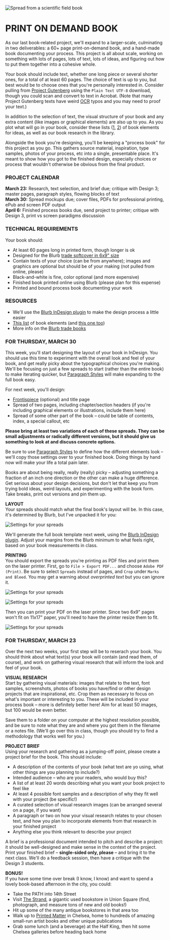 ![Spread from a scientific field book](https://raw.githubusercontent.com/jeffThompson/Design2/master/Images/Week08/FieldBookSpread.jpg)

PRINT ON DEMAND BOOK
====

As our last book-related project, we'll expand to a larger-scale, culminating in two deliverables: a 60+ page print-on-demand book, and a hand-made book documenting your process. This project is all about scale, working on something with lots of pages, lots of text, lots of ideas, and figuring out how to put them together into a cohesive whole.

Your book should include text, whether one long piece or several shorter ones, for a total of at least 60 pages. The choice of text is up to you, but best would be to choose ones that you're personally interested in. Consider pulling from [Project Gutenberg](http://www.gutenberg.org) using the `Plain Text UTF-8` download, though you could scan and convert to text in Acrobat. (Note that many Project Gutenberg texts have weird [OCR](https://en.wikipedia.org/wiki/Optical_character_recognition) typos and you may need to proof your text.)

In addition to the selection of text, the visual structure of your book and any extra content (like images or graphical elements) are also up to you. As you plot what will go in your book, consider these lists ([1](https://en.wikipedia.org/wiki/Book_design), [2](http://www.barbaradoyen.com/book-publishing/anatomy-of-a-book-the-contents)) of book elements for ideas, as well as our book research in the library.

Alongside the book you're designing, you'll be keeping a "process book" for this project as you go. This gathers source material, inspiration, type samples, photos of your process, etc into a single, presentable place. It's meant to show how you got to the finished design, especially choices or process that wouldn't otherwise be obvious from the final product.

### PROJECT CALENDAR  

**March 23:** Research, text selection, and brief due; critique with Design 3; master pages, paragraph styles, flowing blocks of text  
**March 30:** Spread mockups due; cover files, PDFs for professional printing, ePub and screen PDF output  
**April 6:** Finished process books due, send project to printer; critique with Design 3, print vs screen paradigms discussion  

### TECHNICAL REQUIREMENTS  
Your book should:

* At least 60 pages long in printed form, though longer is ok  
* Designed for the Blurb [trade softcover in 6x9" size](http://www.blurb.com/trade-books)  
* Contain texts of your choice (can be from anywhere); images and graphics are optional but should be of your making (not pulled from online, please)  
* Black-and-white is fine, color optional (and more expensive)  
* Finished book printed online using Blurb (please plan for this expense)  
* Printed and bound process book documenting your work  

### RESOURCES  

* We'll use the [Blurb InDesign plugin](http://www.blurb.com/indesign-plugin) to make the design process a little easier  
* [This list](https://en.wikipedia.org/wiki/Book_design) of book elements (and [this one too](http://www.barbaradoyen.com/book-publishing/anatomy-of-a-book-the-contents))  
* More info on the [Blurb trade books](http://www.blurb.com/trade-books)  

### FOR THURSDAY, MARCH 30  
This week, you'll start designing the layout of your book in InDesign. You should use this time to experiment with the overall look and feel of your book, and get really picky about the typographical choices you're making. We'll be focusing on just a few spreads to start (rather than the entire book) to make iterating quicker, but [Paragraph Styles](https://helpx.adobe.com/indesign/using/paragraph-character-styles.html) will make expanding to the full book easy.

For next week, you'll design:  

* [Frontispiece](https://en.wikipedia.org/wiki/Book_frontispiece) (optional) and title page  
* Spread of two pages, including chapter/section headers (if you're including graphical elements or illustrations, include them here)  
* Spread of some other part of the book – could be table of contents, index, a special callout, etc  

**Please bring at least two variations of each of these spreads. They can be small adjustments or radically different versions, but it should give us something to look at and discuss concrete options.**

Be sure to use [Paragraph Styles](https://helpx.adobe.com/indesign/using/paragraph-character-styles.html) to define how the different elements look – we'll copy those settings over to your finished book. Doing things by hand now will make your life a total pain later.

Books are about being really, really (really) picky – adjusting something a fraction of an inch one direction or the other can make a huge difference. Get serious about your design decisions, but don't let that keep you from trying bold ideas, weird layouts, and experimenting with the book form. Take breaks, print out versions and pin them up.

**LAYOUT**  
Your spreads should match what the final book's layout will be. In this case, it's determined by Blurb, but I've unpacked it for you:

![Settings for your spreads](https://raw.githubusercontent.com/jeffThompson/Design2/master/Images/Week08/InDesignScreenshots/NewDocumentSettings.png)

We'll generate the full book template next week, using the [Blurb InDesign plugin](http://www.blurb.com/indesign-plugin). Adjust your margins from the Blurb minimum to what feels right, based on your book measurements in class.

**PRINTING**  
You should export the spreads you're printing as PDF files and print them on the laser printer. First, go to `File > Export PDF...` and choose `Adobe PDF (Print)`. Be sure to select `Spreads` instead of pages, and `Crop` under `Marks and Bleed`. You may get a warning about *overprinted text* but you can ignore it.

![Settings for your spreads](https://raw.githubusercontent.com/jeffThompson/Design2/master/Images/Week08/InDesignScreenshots/PDF-Export_01.png)

![Settings for your spreads](https://raw.githubusercontent.com/jeffThompson/Design2/master/Images/Week08/InDesignScreenshots/PDF-Export_02.png)

Then you can print your PDF on the laser printer. Since two 6x9" pages won't fit on 11x17" paper, you'll need to have the printer resize them to fit.

![Settings for your spreads](https://raw.githubusercontent.com/jeffThompson/Design2/master/Images/Week08/InDesignScreenshots/Printing.png)

### FOR THURSDAY, MARCH 23  
Over the next two weeks, your first step will be to reserach your book. You should think about what text(s) your book will contain (and read them, of course), and work on gathering visual research that will inform the look and feel of your book.

**VISUAL RESEARCH**  
Start by gathering visual materials: images that relate to the text, font samples, screenshots, photos of books you have/find or other design projects that are inspirational, etc. Crop them as necessary to focus on what's important or interesting to you. These will be included in your process book – more is definitely better here! Aim for at least 50 images, but 100 would be even better.

Save them to a folder on your computer at the highest resolution possible, and be sure to note what they are and where you got them in the filename or a notes file. (We'll go over this in class, though you should try to find a methodology that works well for you.)

**PROJECT BRIEF**  
Using your research and gathering as a jumping-off point, please create a project brief for the book. This should include:

* A description of the contents of your book (what text are yo using, what other things are you planning to include?)  
* Intended audience – who are your readers, who would buy this?  
* A list of at least 20 words describing what you want your book project to feel like  
* At least 4 possible font samples and a description of why they fit well with your project (be specific!)  
* A curated selection of visual research images (can be arranged several on a page, if you want)  
* A paragraph or two on how your visual research relates to your chosen text, and how you plan to incorporate elements from that research in your finished project  
* Anything else you think relevant to describe your project  

A brief is a professional document intended to pitch and describe a project: it should be well-designed and make sense in the context of the project. Print your finished brief – **single-sided only, please** – and bring it to the next class. We'll do a feedback session, then have a critique with the Design 3 students.

**BONUS!**  
If you have some time over break (I know, I know) and want to spend a lovely book-based afternoon in the city, you could:

* Take the PATH into 14th Street  
* Visit [The Strand](http://www.strandbooks.com), a gigantic used bookstore in Union Square (find, photograph, and measure tons of new and old books!)  
* Hit up some of the many antique bookstores in that area too  
* Walk up to [Printed Matter](https://www.printedmatter.org/) in Chelsea, home to hundreds of amazing small-run artist books and other unique publications  
* Grab some lunch (and a beverage) at the Half King, then hit some Chelsea galleries before heading back home  
